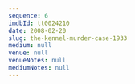 ```yaml
---
sequence: 6
imdbId: tt0024210
date: 2008-02-20
slug: the-kennel-murder-case-1933
medium: null
venue: null
venueNotes: null
mediumNotes: null
---
```



